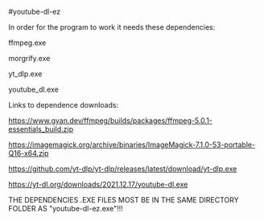 #youtube-dl-ez

In order for the program to work it needs these dependencies:

ffmpeg.exe

morgrify.exe

yt_dlp.exe

youtube_dl.exe



Links to dependence downloads:

https://www.gyan.dev/ffmpeg/builds/packages/ffmpeg-5.0.1-essentials_build.zip

https://imagemagick.org/archive/binaries/ImageMagick-7.1.0-53-portable-Q16-x64.zip

https://github.com/yt-dlp/yt-dlp/releases/latest/download/yt-dlp.exe

https://yt-dl.org/downloads/2021.12.17/youtube-dl.exe


THE DEPENDENCIES .EXE FILES MOST BE IN THE SAME DIRECTORY FOLDER AS "youtube-dl-ez.exe"!!!

